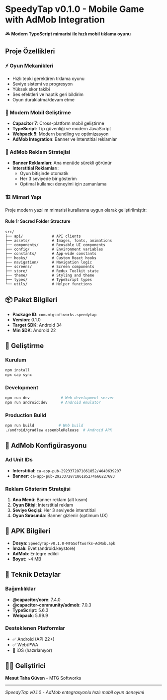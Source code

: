 # SpeedyTap v0.1.0 - Mobile Game with AdMob Integration

🎮 **Modern TypeScript mimarisi ile hızlı mobil tıklama oyunu**

## Proje Özellikleri

### ⚡ Oyun Mekanikleri
- Hızlı tepki gerektiren tıklama oyunu
- Seviye sistemi ve progresyon
- Yüksek skor takibi
- Ses efektleri ve haptik geri bildirim
- Oyun duraklatma/devam etme

### 📱 Modern Mobil Geliştirme
- **Capacitor 7**: Cross-platform mobil geliştirme
- **TypeScript**: Tip güvenliği ve modern JavaScript
- **Webpack 5**: Modern bundling ve optimizasyon
- **AdMob Integration**: Banner ve Interstitial reklamlar

### 🎯 AdMob Reklam Stratejisi
- **Banner Reklamları**: Ana menüde sürekli görünür
- **Interstitial Reklamları**: 
  - Oyun bitişinde otomatik
  - Her 3 seviyede bir gösterim
  - Optimal kullanıcı deneyimi için zamanlama

### 🏗️ Mimari Yapı
Proje modern yazılım mimarisi kurallarına uygun olarak geliştirilmiştir:

#### Rule 1: Sacred Folder Structure
```
src/
├── api/             # API clients
├── assets/          # Images, fonts, animations  
├── components/      # Reusable UI components
├── config/          # Environment variables
├── constants/       # App-wide constants
├── hooks/           # Custom React hooks
├── navigation/      # Navigation logic
├── screens/         # Screen components
├── store/           # Redux Toolkit state
├── theme/           # Styling and theme
├── types/           # TypeScript types
└── utils/           # Helper functions
```

## 📦 Paket Bilgileri
- **Package ID**: `com.mtgsoftworks.speedytap`
- **Version**: 0.1.0
- **Target SDK**: Android 34
- **Min SDK**: Android 22

## 🚀 Geliştirme

### Kurulum
```bash
npm install
npx cap sync
```

### Development
```bash
npm run dev              # Web development server
npm run android:dev      # Android emulator
```

### Production Build
```bash
npm run build           # Web build
./android/gradlew assembleRelease  # Android APK
```

## 🎯 AdMob Konfigürasyonu

### Ad Unit IDs
- **Interstitial**: `ca-app-pub-2923372871861852/4040639207`
- **Banner**: `ca-app-pub-2923372871861852/4666227683`

### Reklam Gösterim Stratejisi
1. **Ana Menü**: Banner reklam (alt kısım)
2. **Oyun Bitişi**: Interstitial reklam
3. **Seviye Geçişi**: Her 3 seviyede interstitial
4. **Oyun Sırasında**: Banner gizlenir (optimum UX)

## 📱 APK Bilgileri
- **Dosya**: `SpeedyTap-v0.1.0-MTGSoftworks-AdMob.apk`
- **İmzalı**: Evet (android.keystore)
- **AdMob**: Entegre edildi
- **Boyut**: ~4 MB

## 🔧 Teknik Detaylar

### Bağımlılıklar
- **@capacitor/core**: 7.4.0
- **@capacitor-community/admob**: 7.0.3
- **TypeScript**: 5.6.3
- **Webpack**: 5.99.9

### Desteklenen Platformlar
- ✅ Android (API 22+)
- ✅ Web/PWA
- 🔄 iOS (hazırlanıyor)

## 👨‍💻 Geliştirici
**Mesut Taha Güven** - MTG Softworks

---

*SpeedyTap v0.1.0 - AdMob entegrasyonlu hızlı mobil oyun deneyimi* 